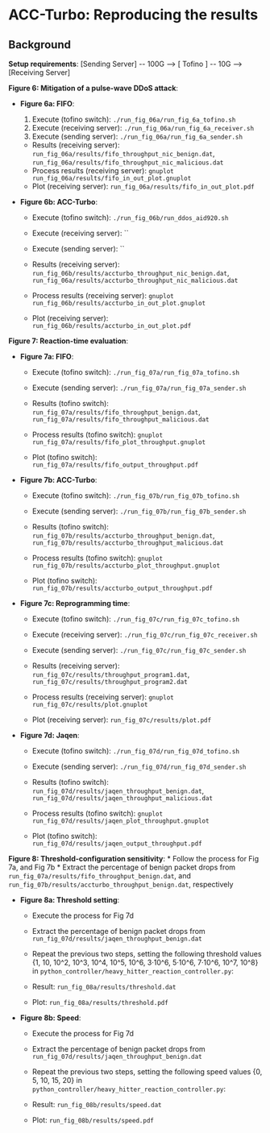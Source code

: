 
# ACC-Turbo: Reproducing the results

## Background 

**Setup requirements**: [Sending Server] -- 100G --> [ Tofino ] -- 10G --> [Receiving Server]

**Figure 6: Mitigation of a pulse-wave DDoS attack**: 

* **Figure 6a: FIFO**:
    1. Execute (tofino switch): `./run_fig_06a/run_fig_6a_tofino.sh`
    2. Execute (receiving server): `./run_fig_06a/run_fig_6a_receiver.sh`
    3. Execute (sending server): `./run_fig_06a/run_fig_6a_sender.sh`
    
    * Results (receiving server): `run_fig_06a/results/fifo_throughput_nic_benign.dat`, `run_fig_06a/results/fifo_throughput_nic_malicious.dat`
    * Process results (receiving server): `gnuplot run_fig_06a/results/fifo_in_out_plot.gnuplot`
    * Plot (receiving server): `run_fig_06a/results/fifo_in_out_plot.pdf`

* **Figure 6b: ACC-Turbo**:
    * Execute (tofino switch): `./run_fig_06b/run_ddos_aid920.sh`
    * Execute (receiving server): ``
    * Execute (sending server): ``
    
    * Results (receiving server): `run_fig_06b/results/accturbo_throughput_nic_benign.dat`, `run_fig_06a/results/accturbo_throughput_nic_malicious.dat`
    * Process results (receiving server): `gnuplot run_fig_06b/results/accturbo_in_out_plot.gnuplot`
    * Plot (receiving server): `run_fig_06b/results/accturbo_in_out_plot.pdf`

**Figure 7: Reaction-time evaluation**: 

* **Figure 7a: FIFO**:
    * Execute (tofino switch): `./run_fig_07a/run_fig_07a_tofino.sh`
    * Execute (sending server): `./run_fig_07a/run_fig_07a_sender.sh`
    
    * Results (tofino switch): `run_fig_07a/results/fifo_throughput_benign.dat`, `run_fig_07a/results/fifo_throughput_malicious.dat`
    * Process results (tofino switch): `gnuplot run_fig_07a/results/fifo_plot_throughput.gnuplot`
    * Plot (tofino switch): `run_fig_07a/results/fifo_output_throughput.pdf`

* **Figure 7b: ACC-Turbo**:
    * Execute (tofino switch): `./run_fig_07b/run_fig_07b_tofino.sh`
    * Execute (sending server): `./run_fig_07b/run_fig_07b_sender.sh`
    
    * Results (tofino switch): `run_fig_07b/results/accturbo_throughput_benign.dat`, `run_fig_07b/results/accturbo_throughput_malicious.dat`
    * Process results (tofino switch): `gnuplot run_fig_07b/results/accturbo_plot_throughput.gnuplot`
    * Plot (tofino switch): `run_fig_07b/results/accturbo_output_throughput.pdf`

* **Figure 7c: Reprogramming time**:
    * Execute (tofino switch): `./run_fig_07c/run_fig_07c_tofino.sh`
    * Execute (receiving server): `./run_fig_07c/run_fig_07c_receiver.sh`
    * Execute (sending server): `./run_fig_07c/run_fig_07c_sender.sh`

    * Results (receiving server): `run_fig_07c/results/throughput_program1.dat`, `run_fig_07c/results/throughput_program2.dat`
    * Process results (receiving server): `gnuplot run_fig_07c/results/plot.gnuplot`
    * Plot (receiving server): `run_fig_07c/results/plot.pdf`

* **Figure 7d: Jaqen**:
    * Execute (tofino switch): `./run_fig_07d/run_fig_07d_tofino.sh`
    * Execute (sending server): `./run_fig_07d/run_fig_07d_sender.sh`
    
    * Results (tofino switch): `run_fig_07d/results/jaqen_throughput_benign.dat`, `run_fig_07d/results/jaqen_throughput_malicious.dat`
    * Process results (tofino switch): `gnuplot run_fig_07d/results/jaqen_plot_throughput.gnuplot`
    * Plot (tofino switch): `run_fig_07d/results/jaqen_output_throughput.pdf`

**Figure 8: Threshold-configuration sensitivity**: 
    * Follow the process for Fig 7a, and Fig 7b
    * Extract the percentage of benign packet drops from `run_fig_07a/results/fifo_throughput_benign.dat`, and `run_fig_07b/results/accturbo_throughput_benign.dat`, respectively

* **Figure 8a: Threshold setting**:
    * Execute the process for Fig 7d
    * Extract the percentage of benign packet drops from `run_fig_07d/results/jaqen_throughput_benign.dat`

    * Repeat the previous two steps, setting the following threshold values {1, 10, 10^2, 10^3, 10^4, 10^5, 10^6, 3·10^6, 5·10^6, 7·10^6, 10^7, 10^8} in `python_controller/heavy_hitter_reaction_controller.py`: 
    * Result: `run_fig_08a/results/threshold.dat`
    * Plot: `run_fig_08a/results/threshold.pdf`

* **Figure 8b: Speed**:
    * Execute the process for Fig 7d
    * Extract the percentage of benign packet drops from `run_fig_07d/results/jaqen_throughput_benign.dat`

    * Repeat the previous two steps, setting the following speed values {0, 5, 10, 15, 20} in `python_controller/heavy_hitter_reaction_controller.py`: 
    * Result: `run_fig_08b/results/speed.dat`
    * Plot: `run_fig_08b/results/speed.pdf`
